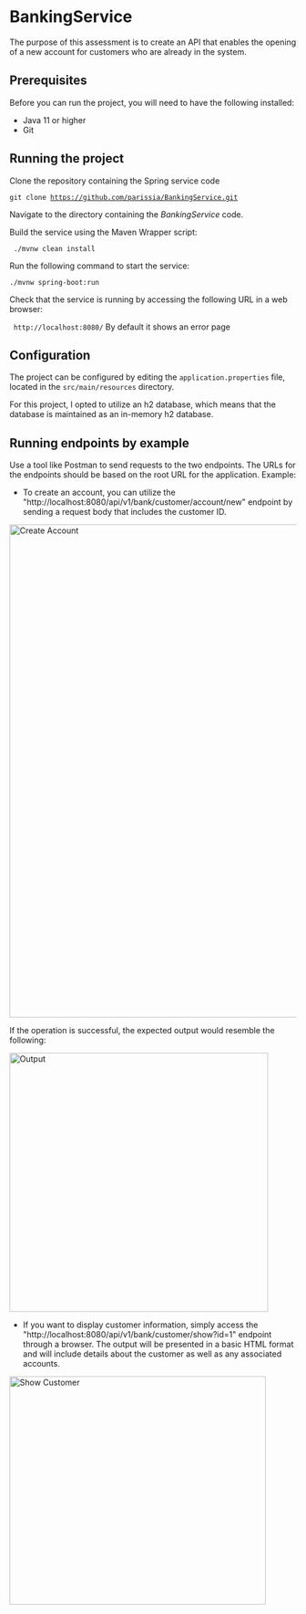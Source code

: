 # BankingService
The purpose of this assessment is to create an API that enables the opening of a new account for customers who are already in the system.

## Prerequisites
  Before you can run the project, you will need to have the following installed:

* Java 11 or higher
* Git

## Running the project
Clone the repository containing the Spring service code

  <code>git clone https://github.com/parissia/BankingService.git </code>

Navigate to the directory containing the *BankingService* code.

Build the service using the Maven Wrapper script:

  <code> ./mvnw clean install </code>
  
 Run the following command to start the service:
  
  <code>./mvnw spring-boot:run</code>

Check that the service is running by accessing the following URL in a web browser:

  <code> http://localhost:8080/</code> By default it shows an error page
  
## Configuration
The project can be configured by editing the `application.properties` file, located in the `src/main/resources` directory.

For this project, I opted to utilize an h2 database, which means that the database is maintained as an in-memory h2 database.

## Running endpoints by example
Use a tool like Postman to send requests to the two endpoints. The URLs for the endpoints should be based on the root URL for the application. Example:
 * To create an account, you can utilize the "http://localhost:8080/api/v1/bank/customer/account/new" endpoint by sending a request body that includes the customer ID.
 <img width="864" alt="Create Account" src="https://user-images.githubusercontent.com/8723233/219046697-dc3e63ce-eb25-44be-9539-03e69aa14244.png">
 
 If the operation is successful, the expected output would resemble the following:
 
 <img width="454" alt="Output" src="https://user-images.githubusercontent.com/8723233/219047282-986d73da-9154-4c9b-bb66-bd5ce0be871a.png">
 
 * If you want to display customer information, simply access the "http://localhost:8080/api/v1/bank/customer/show?id=1" endpoint through a browser. The output will be presented in a basic HTML format and will include details about the customer as well as any associated accounts.

 <img width="450" height="400" alt="Show Customer" src="https://user-images.githubusercontent.com/8723233/219048347-b3a1ec21-4203-4444-b1e9-54d2f3f86020.png">

